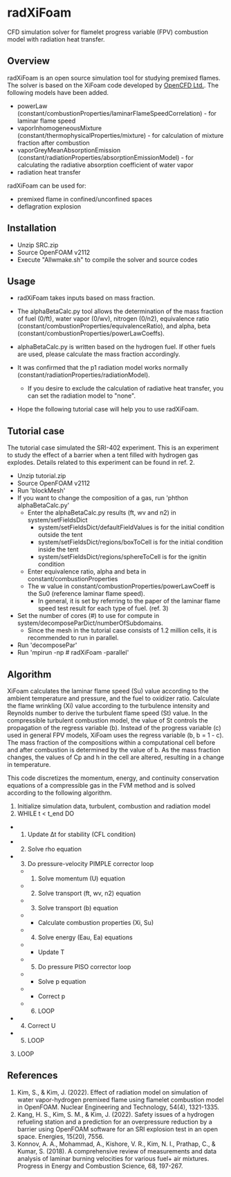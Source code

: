 # radXiFoam
CFD simulation solver for flamelet progress variable (FPV) combustion model with radiation heat transfer.

## Overview
radXiFoam is an open source simulation tool for studying premixed flames. The solver is based on the XiFoam code developed by [OpenCFD Ltd.](http://openfoam.com/). 
The following models have been added.
* powerLaw (constant/combustionProperties/laminarFlameSpeedCorrelation) - for laminar flame speed
* vaporInhomogeneousMixture (constant/thermophysicalProperties/mixture) - for calculation of mixture fraction after combustion
* vaporGreyMeanAbsorptionEmission (constant/radiationProperties/absorptionEmissionModel) - for calculating the radiative absorption coefficient of water vapor  
* radiation heat transfer

radXiFoam can be used for:
* premixed flame in confined/unconfined spaces 
* deflagration explosion

## Installation
- Unzip SRC.zip
- Source OpenFOAM v2112
- Execute "Allwmake.sh" to compile the solver and source codes

## Usage
- radXiFoam takes inputs based on mass fraction.
- The alphaBetaCalc.py tool allows the determination of the mass fraction of fuel (0/ft), water vapor (0/wv), nitrogen (0/n2), equivalence ratio  (constant/combustionProperties/equivalenceRatio), and alpha, beta (constant/combustionProperties/powerLawCoeffs).
- alphaBetaCalc.py is written based on the hydrogen fuel. If other fuels are used, please calculate the mass fraction accordingly.
- It was confirmed that the p1 radiation model works normally (constant/radiationProperties/radiationModel). 
  - If you desire to exclude the calculation of radiative heat transfer, you can set the radiation model to "none".

- Hope the following tutorial case will help you to use radXiFoam.

## Tutorial case
The tutorial case simulated the SRI-402 experiment. This is an experiment to study the effect of a barrier when a tent filled with hydrogen gas explodes.
Details related to this experiment can be found in ref. 2.

- Unzip tutorial.zip
- Source OpenFOAM v2112
- Run 'blockMesh'
- If you want to change the composition of a gas, run 'phthon alphaBetaCalc.py'
  - Enter the alphaBetaCalc.py results (ft, wv and n2) in system/setFieldsDict
    - system/setFieldsDict/defaultFieldValues is for the initial condition outside the tent
    - system/setFieldsDict/regions/boxToCell is for the initial condition inside the tent
    - system/setFieldsDict/regions/sphereToCell is for the ignitin condition
  - Enter equivalence ratio, alpha and beta in constant/combustionProperties
  - The w value in constant/combustionProperties/powerLawCoeff is the Su0 (reference laminar flame speed). 
    - In general, it is set by referring to the paper of the laminar flame speed test result for each type of fuel. (ref. 3)
- Set the number of cores (#) to use for compute in system/decomposeParDict/numberOfSubdomains.
  - Since the mesh in the tutorial case consists of 1.2 million cells, it is recommended to run in parallel.  
- Run 'decomposePar'
- Run 'mpirun -np # radXiFoam -parallel'

## Algorithm
XiFoam calculates the laminar flame speed (Su) value according to the ambient temperature and pressure, and the fuel to oxidizer ratio. Calculate the flame wrinkling (Xi) value according to the turbulence intensity and Reynolds number to derive the turbulent flame speed (St) value. In the compressible turbulent combustion model, the value of St controls the propagation of the regress variable (b). Instead of the progress variable (c) used in general FPV models, XiFoam uses the regress variable (b, b = 1 - c).
The mass fraction of the compositions within a computational cell before and after combustion is determined by the value of b. As the mass fraction changes, the values of Cp and h in the cell are altered, resulting in a change in temperature.

This code discretizes the momentum, energy, and continuity conservation equations of a compressible gas in the FVM method and is solved according to the following algorithm.

 1. Initialize simulation data, turbulent, combustion and radiation model
 2. WHILE t < t_end DO
 - 1.	Update Δt for stability (CFL condition)
 - 2.	Solve rho equation
 - 3.	Do pressure-velocity PIMPLE corrector loop
   * 1. Solve momentum (U) equation
   * 2. Solve transport (ft, wv, n2) equation
   * 3. Solve transport (b) equation
    *  - Calculate combustion properties (Xi, Su)
   * 4. Solve energy (Eau, Ea) equations
    *  - Update T
   * 5. Do pressure PISO corrector loop
    *  - Solve p equation
    *  - Correct p
   * 6. LOOP
 - 4.	Correct U
 - 5.	LOOP
 3. LOOP

## References
1. Kim, S., & Kim, J. (2022). Effect of radiation model on simulation of water vapor-hydrogen premixed flame using flamelet combustion model in OpenFOAM. Nuclear Engineering and Technology, 54(4), 1321-1335.
2. Kang, H. S., Kim, S. M., & Kim, J. (2022). Safety issues of a hydrogen refueling station and a prediction for an overpressure reduction by a barrier using OpenFOAM software for an SRI explosion test in an open space. Energies, 15(20), 7556.
3. Konnov, A. A., Mohammad, A., Kishore, V. R., Kim, N. I., Prathap, C., & Kumar, S. (2018). A comprehensive review of measurements and data analysis of laminar burning velocities for various fuel+ air mixtures. Progress in Energy and Combustion Science, 68, 197-267.

